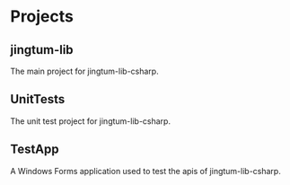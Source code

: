 # Projects

## jingtum-lib
The main project for jingtum-lib-csharp.

## UnitTests
The unit test project for jingtum-lib-csharp.

## TestApp
A Windows Forms application used to test the apis of jingtum-lib-csharp.
